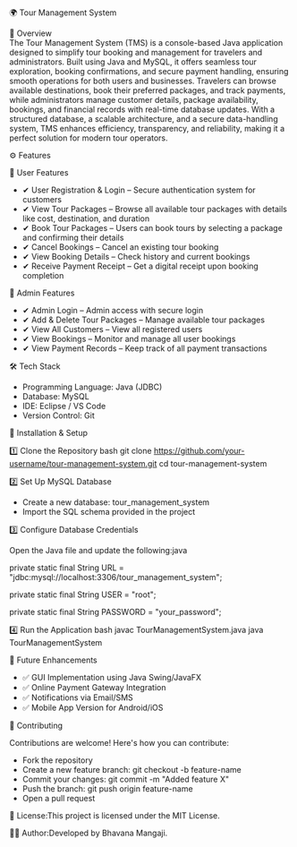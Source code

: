 🌍 Tour Management System

📌 Overview  
The Tour Management System (TMS) is a console-based Java application designed to simplify tour booking and management for travelers and administrators. 
Built using Java and MySQL, it offers seamless tour exploration, booking confirmations, and secure payment handling, ensuring smooth operations for both users and businesses. 
Travelers can browse available destinations, book their preferred packages, and track payments,
while administrators manage customer details, package availability, bookings, and financial records with real-time database updates.
With a structured database, a scalable architecture, and a secure data-handling system, TMS enhances efficiency, transparency, and reliability, making it a perfect solution for modern tour operators. 

⚙ Features

🔹 User Features
- ✔ User Registration & Login – Secure authentication system for customers  
- ✔ View Tour Packages – Browse all available tour packages with details like cost, destination, and duration  
- ✔ Book Tour Packages – Users can book tours by selecting a package and confirming their details  
- ✔ Cancel Bookings – Cancel an existing tour booking  
- ✔ View Booking Details – Check history and current bookings  
- ✔ Receive Payment Receipt – Get a digital receipt upon booking completion

🔹 Admin Features
- ✔ Admin Login – Admin access with secure login  
- ✔ Add & Delete Tour Packages – Manage available tour packages  
- ✔ View All Customers – View all registered users  
- ✔ View Bookings – Monitor and manage all user bookings  
- ✔ View Payment Records – Keep track of all payment transactions  

 🛠 Tech Stack

- Programming Language: Java (JDBC)  
- Database: MySQL  
- IDE: Eclipse / VS Code  
- Version Control: Git  

🚀 Installation & Setup

1️⃣ Clone the Repository
bash
git clone https://github.com/your-username/tour-management-system.git
cd tour-management-system

2️⃣ Set Up MySQL Database  
- Create a new database: tour_management_system  
- Import the SQL schema provided in the project  

3️⃣ Configure Database Credentials 

 Open the Java file and update the following:java
 
 private static final String URL = "jdbc:mysql://localhost:3306/tour_management_system";
 
 private static final String USER = "root";
 
 private static final String PASSWORD = "your_password";

4️⃣ Run the Application
bash
javac TourManagementSystem.java
java TourManagementSystem

📝 Future Enhancements

- ✅ GUI Implementation using Java Swing/JavaFX  
- ✅ Online Payment Gateway Integration  
- ✅ Notifications via Email/SMS  
- ✅ Mobile App Version for Android/iOS  

🤝 Contributing

Contributions are welcome! Here's how you can contribute:

- Fork the repository  
- Create a new feature branch:  git checkout -b feature-name  
- Commit your changes:  git commit -m "Added feature X"  
- Push the branch:   git push origin feature-name  
- Open a pull request  

📜 License:This project is licensed under the MIT License.

👩‍💻 Author:Developed by Bhavana Mangaji.
